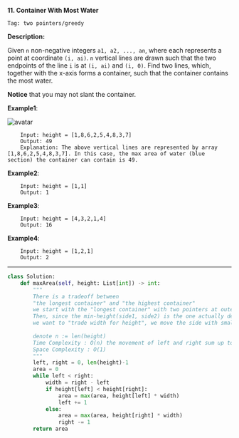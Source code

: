 **11. Container With Most Water**

```Tag: two pointers/greedy```

**Description:**

Given ```n``` non-negative integers ```a1, a2, ..., an```, where each represents a point at coordinate ```(i, ai)```. ```n``` vertical lines are drawn such that the two endpoints of the line ```i``` is at ```(i, ai)``` and ```(i, 0)```. Find two lines, which, together with the x-axis forms a container, such that the container contains the most water.

**Notice** that you may not slant the container.

**Example1**:

![avatar](Fig/11-E1.jpg)

        Input: height = [1,8,6,2,5,4,8,3,7]
        Output: 49
        Explanation: The above vertical lines are represented by array [1,8,6,2,5,4,8,3,7]. In this case, the max area of water (blue section) the container can contain is 49.

**Example2**:

        Input: height = [1,1]
        Output: 1
        
**Example3**:

        Input: height = [4,3,2,1,4]
        Output: 16

**Example4**:

        Input: height = [1,2,1]
        Output: 2

-----------

```python
class Solution:
    def maxArea(self, height: List[int]) -> int:
        """
        There is a tradeoff between
        "the longest container" and "the highest container"
        we start with the "longest container" with two pointers at outer most
        Then, since the min-height(side1, side2) is the one actually determine the height,
        we want to "trade width for height", we move the side with smaller height in hope to find a new side with higher height
        
        denote n := len(height)
        Time Complexity : O(n) the movement of left and right sum up to n
        Space Complexity : O(1)
        """
        left, right = 0, len(height)-1
        area = 0
        while left < right:
            width = right - left
            if height[left] < height[right]:
                area = max(area, height[left] * width)
                left += 1
            else:
                area = max(area, height[right] * width)
                right -= 1
        return area
```
